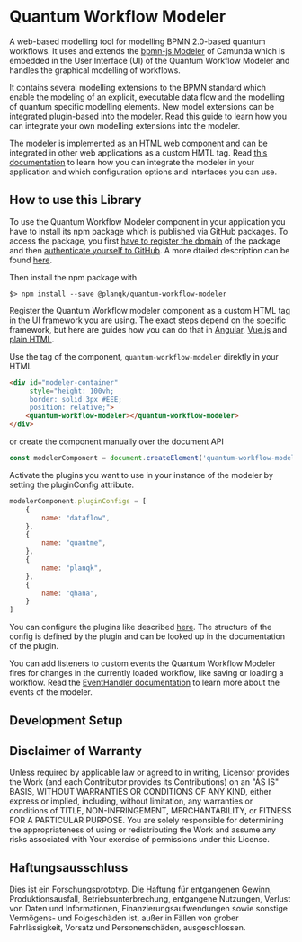 # Quantum Workflow Modeler
A web-based modelling tool for modelling BPMN 2.0-based quantum workflows. It uses and extends the [bpmn-js Modeler](https://github.com/bpmn-io/bpmn-js/)
of Camunda which is embedded in the User Interface (UI) of the Quantum Workflow Modeler and handles the graphical modelling
of workflows. 

It contains several modelling extensions to the BPMN standard which enable the modeling
of an explicit, executable data flow and the modelling of quantum specific modelling elements. New model extensions can be integrated 
plugin-based into the modeler. Read [this guide](doc/quantum-workflow-modeler/plugin/plugin-integration.md) to learn how you can integrate your own modelling extensions into the modeler.

The modeler is implemented as an HTML web component and can be integrated in other web applications as a custom HMTL tag. Read [this documentation](doc/quantum-workflow-modeler/integration/how-to-integrate-the-modeler.md)
to learn how you can integrate the modeler in your application and which configuration options and interfaces you can use. 

## How to use this Library

To use the Quantum Workflow Modeler component in your application you have to install its npm package which is published via GitHub packages. 
To access the package, you first [have to register the domain]() of the package and then [authenticate yourself to GitHub](). A more
dtailed description can be found [here](doc/quantum-workflow-modeler/integration/how-to-integrate-the-modeler.md).

Then install the npm package with
```
$> npm install --save @planqk/quantum-workflow-modeler
```

Register the Quantum Workflow modeler component as a custom HTML tag in the UI framework you are using. The exact steps depend
on the specific framework, but here are guides how you can do that in [Angular](), [Vue.js]() and [plain HTML]().

Use the tag of the component, ```quantum-workflow-modeler``` direktly in your HTML
```html
<div id="modeler-container" 
     style="height: 100vh;
     border: solid 3px #EEE;
     position: relative;">
    <quantum-workflow-modeler></quantum-workflow-modeler>
</div>
```
or create the component manually over the document API
```javascript
const modelerComponent = document.createElement('quantum-workflow-modeler');
```

Activate the plugins you want to use in your instance of the modeler by setting the pluginConfig attribute.
```javascript
modelerComponent.pluginConfigs = [
    {
        name: "dataflow",
    },
    {
        name: "quantme",
    },
    {
        name: "planqk",
    },
    {
        name: "qhana",
    }
]
```

You can configure the plugins like described [here](doc/quantum-workflow-modeler/plugin/plugin-config.md). The structure of the 
config is defined by the plugin and can be looked up in the documentation of the plugin. 

You can add listeners to custom events the Quantum Workflow Modeler fires for changes in the currently loaded workflow, like 
saving or loading a workflow. Read the [EventHandler documentation]() to learn more about the events of the modeler. 

## Development Setup

## Disclaimer of Warranty

Unless required by applicable law or agreed to in writing, Licensor provides the Work (and each Contributor provides its Contributions) on an "AS IS" BASIS, WITHOUT WARRANTIES OR CONDITIONS OF ANY KIND, either express or implied, including, without limitation, any warranties or conditions of TITLE, NON-INFRINGEMENT, MERCHANTABILITY, or FITNESS FOR A PARTICULAR PURPOSE.
You are solely responsible for determining the appropriateness of using or redistributing the Work and assume any risks associated with Your exercise of permissions under this License.

## Haftungsausschluss

Dies ist ein Forschungsprototyp.
Die Haftung für entgangenen Gewinn, Produktionsausfall, Betriebsunterbrechung, entgangene Nutzungen, Verlust von Daten und Informationen, Finanzierungsaufwendungen sowie sonstige Vermögens- und Folgeschäden ist, außer in Fällen von grober Fahrlässigkeit, Vorsatz und Personenschäden, ausgeschlossen.
